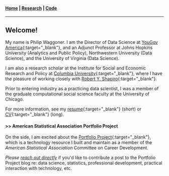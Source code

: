 #### [Home](https://pdwaggoner.github.io) | [Research](/Research.md) | [Code](/Code.md)
___________

## Welcome!

My name is Philip Waggoner. I am the Director of Data Science at [YouGov America](https://today.yougov.com/?utm_source=twitter&utm_medium=twitter_link&utm_campaign=profile_bio_link){:target="_blank"}, and an Adjunct Professor at Johns Hopkins University (Analytics and Public Policy), Northwestern University (Data Science), and the University of Virginia (Data Science). 

I am also a research scholar at the Institute for Social and Economic Research and Policy at [Columbia University](http://iserp.columbia.edu/people/philip-d-waggoner){:target="_blank"}, where I have the pleasure of working closely with [Robert Y. Shapiro](https://www.sipa.columbia.edu/faculty-research/faculty-directory/robert-shapiro){:target="_blank"}.

Prior to entering industry as a practicing data scientist, I was a member of the graduate computational social science faculty at the University of Chicago.

For more information, see my [resume](https://www.dropbox.com/s/cqkdj0mmceglh4v/Philip%20Waggoner_Resume.pdf?dl=0){:target="_blank"} (short) or [CV](https://www.dropbox.com/s/c9sa17y6j4y5o45/Philip%20Waggoner_CV.pdf?dl=0){:target="_blank"} (long).

#### >> American Statistical Association Portfolio Project

On the side, I am excited about the [Portfolio Project](https://ccdportfolio.netlify.app/){:target="_blank"}, which is a technology resource I built and maintain as a member of the *American Statistical Association* Committee on Career Development. 

*Please [reach out directly](mailto:philip.waggoner@yougov.com)* if you'd like to contribute a post to the Portfolio Project blog re: data science, statistics, professional development, practical interaction with technology, etc.

